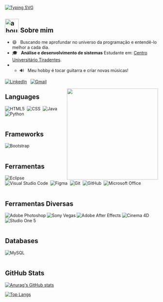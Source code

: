 
[![Typing SVG](https://readme-typing-svg.herokuapp.com/?font=Josefin+Sans&color=black&size=35&center=true&vCenter=true&width=1000&height=150&lines=Olá!+me+chamo+Marcelo+Castelo%3BSeja+Bem-vindo+ao+meu+GitHub!+%3A%29&color=000000&lineHeight=150&startDelay=1000&vCenter=true&width=1000)](https://git.io/typing-svg)

## <img width="45" alt="about" src="https://raw.github.com/elizarov/elizarov/master/about.png"> **Sobre mim**

- 😄 &nbsp; Buscando me aprofundar no universo da programação e entendê-lo melhor a cada dia.
- 🎓 &nbsp; **Análise e desenvolvimento de sistemas** Estudante em: <a href="https://www.unit.br/">Centro Universitário Tiradentes</a>.
- - :loud_sound: &nbsp; Meu hobby é tocar guitarra e criar novas músicas!

[![LinkedIn](https://img.shields.io/badge/linkedin-%230077B5.svg?style=for-the-badge&logo=linkedin&logoColor=white)](https://www.linkedin.com/in/marcelo-castelo-branco-de-oliveira-05ba52249/) &nbsp;
[![Gmail](https://img.shields.io/badge/Gmail-D14836?style=for-the-badge&logo=gmail&logoColor=white)](mailto:marcelo.cbo2000@gmail.com)

<img src="https://media.tenor.com/images/98d5d3ef466939f3c5216a0a5543ae82/raw" min-width="300px" max-width="300px" width="300px" align="right">

## **Languages**  
![HTML5](https://img.shields.io/badge/html5-%23E34F26.svg?style=for-the-badge&logo=html5&logoColor=white)&nbsp;
![CSS](https://img.shields.io/badge/css-%231572B6.svg?style=for-the-badge&logo=css3&logoColor=white)&nbsp;
![Java](https://img.shields.io/badge/java-%23ED8B00.svg?style=for-the-badge&logo=java&logoColor=white)
![Python](https://img.shields.io/badge/python-%231572B6.svg?style=for-the-badge&logo=python&logoColor=white)
<br></br>

## **Frameworks**  
![Bootstrap](https://img.shields.io/badge/bootstrap-%23563D7C.svg?style=for-the-badge&logo=bootstrap&logoColor=white)
<br></br>

## **Ferramentas**  
![Eclipse](https://img.shields.io/badge/Eclipse-7319B7.svg?style=for-the-badge&logo=Eclipse&logoColor=white)&nbsp;
![Visual Studio Code](https://img.shields.io/badge/Visual%20Studio%20Code-0078d7.svg?style=for-the-badge&logo=visual-studio-code&logoColor=white)&nbsp;
![Figma](https://img.shields.io/badge/figma-%23F24E1E.svg?style=for-the-badge&logo=figma&logoColor=white)&nbsp;
![Git](https://img.shields.io/badge/git-%23F05033.svg?style=for-the-badge&logo=git&logoColor=white)&nbsp;
![GitHub](https://img.shields.io/badge/github-%23414141.svg?style=for-the-badge&logo=github&logoColor=white)&nbsp;
![Microsoft Office](https://img.shields.io/badge/Microsoft_Office-D83B01?style=for-the-badge&logo=microsoft-office&logoColor=white)
<br></br>

## **Ferramentas Diversas**  
![Adobe Photoshop](https://img.shields.io/badge/Adobe_Photoshop-31A8FF?style=for-the-badge&logo=adobe-photoshop&logoColor=white)
![Sony Vegas](https://img.shields.io/badge/Sony_Vegas-000000?style=for-the-badge&logo=sony-vegas&logoColor=white)
![Adobe After Effects](https://img.shields.io/badge/Adobe_After_Effects-9999FF?style=for-the-badge&logo=adobe-after-effects&logoColor=white)
![Cinema 4D](https://img.shields.io/badge/Cinema_4D-011A6A?style=for-the-badge&logo=maxon-cinema-4d&logoColor=white)
![Studio One 5](https://img.shields.io/badge/Studio_One_5-FF4815?style=for-the-badge&logo=presonus-studio-one&logoColor=white)
<br></br>


## **Databases**  
![MySQL](https://img.shields.io/badge/mysql-%23008CC1.svg?style=for-the-badge&logo=mysql&logoColor=white)
<br></br>

## **GitHub Stats**
[![Anurag's GitHub stats](https://github-readme-stats.vercel.app/api?username=MarceloCastelo&show_icons=true&theme=dracula)](https://github.com/anuraghazra/github-readme-stats)


[![Top Langs](https://github-readme-stats.vercel.app/api/top-langs/?username=MarceloCastelo&layout=compact&theme=dracula)](https://github.com/anuraghazra/github-readme-stats)


